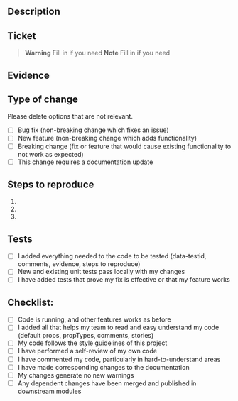 ## Description

## Ticket

> **Warning**
> Fill in if you need
> **Note**
> Fill in if you need

## Evidence

## Type of change

Please delete options that are not relevant.

- [ ] Bug fix (non-breaking change which fixes an issue)
- [ ] New feature (non-breaking change which adds functionality)
- [ ] Breaking change (fix or feature that would cause existing functionality to not work as expected)
- [ ] This change requires a documentation update

## Steps to reproduce

1.
2.
3.

## Tests

- [ ] I added everything needed to the code to be tested (data-testid, comments, evidence, steps to reproduce)
- [ ] New and existing unit tests pass locally with my changes
- [ ] I have added tests that prove my fix is effective or that my feature works

## Checklist:

- [ ] Code is running, and other features works as before
- [ ] I added all that helps my team to read and easy understand my code (default props, propTypes, comments, stories)
- [ ] My code follows the style guidelines of this project
- [ ] I have performed a self-review of my own code
- [ ] I have commented my code, particularly in hard-to-understand areas
- [ ] I have made corresponding changes to the documentation
- [ ] My changes generate no new warnings
- [ ] Any dependent changes have been merged and published in downstream modules
